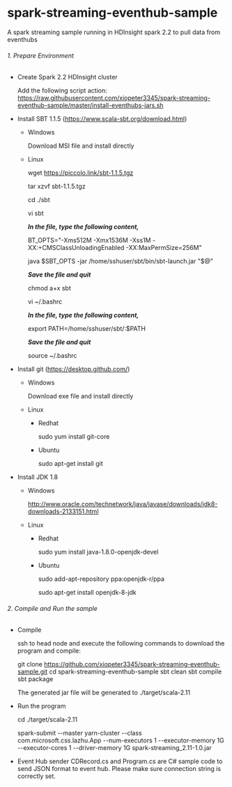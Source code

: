 # spark-streaming-eventhub-sample
A spark streaming sample running in HDInsight spark 2.2 to pull data from eventhubs

###### 1. Prepare Environment
- Create Spark 2.2 HDInsight cluster

	Add the following script action:
	https://raw.githubusercontent.com/xiopeter3345/spark-streaming-eventhub-sample/master/install-eventhubs-jars.sh
- Install SBT 1.1.5 (https://www.scala-sbt.org/download.html)
	- Windows
	
		Download MSI file and install directly
	- Linux
	
		wget https://piccolo.link/sbt-1.1.5.tgz
		
		tar xzvf sbt-1.1.5.tgz
		
		cd ./sbt
		
		vi sbt
		
		***In the file, type the following content,***
		
		BT_OPTS="-Xms512M -Xmx1536M -Xss1M -XX:+CMSClassUnloadingEnabled -XX:MaxPermSize=256M"
		
		java $SBT_OPTS -jar /home/sshuser/sbt/bin/sbt-launch.jar "$@"
		
		***Save the file and quit***
		
		chmod a+x sbt
		
		vi ~/.bashrc
		
		***In the file, type the following content,***
		
		export PATH=/home/sshuser/sbt/:$PATH
		
		***Save the file and quit***
		
		source ~/.bashrc
- Install git (https://desktop.github.com/)
	- Windows
		
		Download exe file and install directly
	- Linux
		- Redhat
		
		  sudo yum install git-core
		- Ubuntu
		
		  sudo apt-get install git
- Install JDK 1.8
	- Windows
	
		http://www.oracle.com/technetwork/java/javase/downloads/jdk8-downloads-2133151.html
	- Linux
		- Redhat
		
		  sudo yum install java-1.8.0-openjdk-devel
		- Ubuntu
		
		  sudo add-apt-repository ppa:openjdk-r/ppa
		  
		  sudo apt-get install openjdk-8-jdk

###### 2. Compile and Run the sample

- Compile

	ssh to head node and execute the following commands to download the program and compile:
	
	git clone https://github.com/xiopeter3345/spark-streaming-eventhub-sample.git
	cd spark-streaming-eventhub-sample
	sbt clean
	sbt compile
	sbt package
	
	The generated jar file will be generated to ./target/scala-2.11
- Run the program

	cd ./target/scala-2.11
	
	spark-submit --master yarn-cluster --class com.microsoft.css.lazhu.App --num-executors 1 --executor-memory 1G --executor-cores 1 --driver-memory 1G spark-streaming_2.11-1.0.jar
	
- Event Hub sender
	CDRecord.cs and Program.cs are C# sample code to send JSON format to event hub. Please make sure connection string is correctly set.